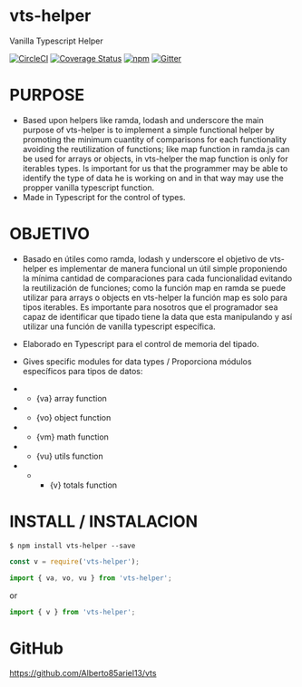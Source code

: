 # vts-helper
Vanilla Typescript Helper


[![CircleCI](https://circleci.com/gh/Alberto85ariel13/vts/tree/master.svg?style=svg)](https://circleci.com/gh/Alberto85ariel13/vts/tree/master)   [![Coverage Status](https://coveralls.io/repos/github/Alberto85ariel13/vts/badge.svg?branch=master)](https://coveralls.io/github/Alberto85ariel13/vts?branch=master)  [![npm](https://img.shields.io/npm/v/vts-helper.svg)](https://www.npmjs.com/package/vts-helper)  [![Gitter](https://badges.gitter.im/vts-helper/community.svg)](https://gitter.im/vts-helper/community?utm_source=badge&utm_medium=badge&utm_campaign=pr-badge)

# PURPOSE

* Based upon helpers like ramda, lodash and underscore the main purpose of vts-helper is to implement a simple functional helper by promoting the minimum cuantity of comparisons for each functionality avoiding the reutilization of functions; like map function in ramda.js can be used for arrays or objects, in vts-helper the map function is only for iterables types. Is important for us that the programmer may be able to identify the type of data he is working on and in that way may use the propper vanilla typescript function.
* Made in Typescript for the control of types.

# OBJETIVO

* Basado en útiles como ramda, lodash y underscore el objetivo de vts-helper es implementar de manera funcional un útil simple proponiendo la mínima cantidad de comparaciones para cada funcionalidad evitando la reutilización de funciones; como la función map en ramda se puede utilizar para arrays o objects en vts-helper la función map es solo para tipos iterables. Es importante para nosotros que el programador sea capaz de identificar que tipado tiene la data que esta manipulando y así utilizar una función de vanilla typescript específica.
* Elaborado en Typescript para el control de memoria del tipado.

* Gives specific modules for data types / Proporciona módulos específicos para tipos de datos:
* * {va} array function
* * {vo} object function
* * {vm} math function
* * {vu} utils function
* * * {v} totals function

# INSTALL / INSTALACION

```
$ npm install vts-helper --save
```


```javascript
const v = require('vts-helper');
```

```typescript
import { va, vo, vu } from 'vts-helper';
```
or
```typescript
import { v } from 'vts-helper';
```

# GitHub
https://github.com/Alberto85ariel13/vts
